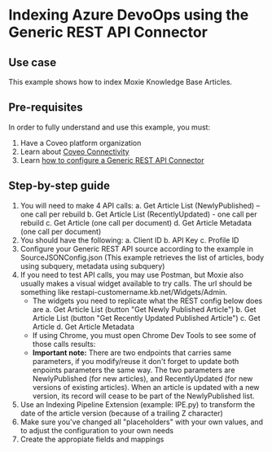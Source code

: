 # Indexing Azure DevoOps using the Generic REST API Connector

## Use case
This example shows how to index Moxie Knowledge Base Articles.

## Pre-requisites
In order to fully understand and use this example, you must:
1. Have a Coveo platform organization
2. Learn about [Coveo Connectivity](https://docs.coveo.com/en/1702/cloud-v2-administrators/add-or-edit-a-source-using-one-of-the-available-connectors)
3. Learn [how to configure a Generic REST API Connector](https://docs.coveo.com/en/1896/cloud-v2-administrators/add-or-edit-a-generic-rest-api-source)

## Step-by-step guide
1. You will need to make 4 API calls:
    a. Get Article List (NewlyPublished) – one call per rebuild
    b. Get Article List (RecentlyUpdated) - one call per rebuild
    c. Get Article (one call per document)
    d. Get Article Metadata (one call per document)
2. You should have the following:
    a. Client ID
    b. API Key
    c. Profile ID
3. Configure your Generic REST API source according to the example in SourceJSONConfig.json (This example retrieves the list of articles, body using subquery, metadata using subquery)
4. If you need to test API calls, you may use Postman, but Moxie also usually makes a visual widget available to try calls. The url should be something like restapi-customername.kb.net/Widgets/Admin.
    * The widgets you need to replicate what the REST config below does are
        a. Get Article List (button "Get Newly Published Article")
        b. Get Article List (button "Get Recently Updated Published Article")
        c. Get Article 
        d. Get Article Metadata
    * If using Chrome, you must open Chrome Dev Tools to see some of those calls results:
    * **Important note:** There are two endpoints that carries same parameters, if you modify/reuse it don't forget to update both enpoints parameters the same way. The two parameters are NewlyPublished (for new articles), and RecentlyUpdated (for new versions of existing articles). When an article is updated with a new version, its record will cease to be part of the NewlyPublished list.
5. Use an Indexing Pipeline Extension (example: IPE.py) to transform the date of the article version (because of a trailing Z character)
6. Make sure you've changed all "placeholders" with your own values, and to adjust the configuration to your own needs
7. Create the appropiate fields and mappings